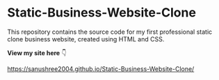 # Static-Business-Website-Clone
This repository contains the source code for my first professional static clone business website, created using HTML and CSS.

**View my site here** :point_down:

https://sanushree2004.github.io/Static-Business-Website-Clone/
